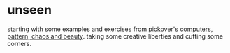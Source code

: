 # unseen
starting with some examples and exercises from pickover's [computers, pattern, chaos and beauty](https://books.google.com/books?id=kaHw0UV9_0YC).
taking some creative liberties and cutting some corners.